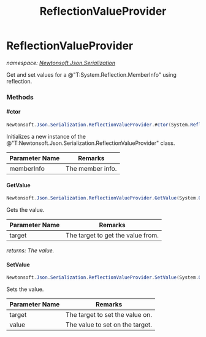 ﻿---
title: ReflectionValueProvider
---

# ReflectionValueProvider
_namespace: [Newtonsoft.Json.Serialization](N-Newtonsoft.Json.Serialization.html)_

Get and set values for a @"T:System.Reflection.MemberInfo" using reflection.



### Methods

#### #ctor
```csharp
Newtonsoft.Json.Serialization.ReflectionValueProvider.#ctor(System.Reflection.MemberInfo)
```
Initializes a new instance of the @"T:Newtonsoft.Json.Serialization.ReflectionValueProvider" class.

|Parameter Name|Remarks|
|--------------|-------|
|memberInfo|The member info.|


#### GetValue
```csharp
Newtonsoft.Json.Serialization.ReflectionValueProvider.GetValue(System.Object)
```
Gets the value.

|Parameter Name|Remarks|
|--------------|-------|
|target|The target to get the value from.|

_returns: The value._

#### SetValue
```csharp
Newtonsoft.Json.Serialization.ReflectionValueProvider.SetValue(System.Object,System.Object)
```
Sets the value.

|Parameter Name|Remarks|
|--------------|-------|
|target|The target to set the value on.|
|value|The value to set on the target.|



